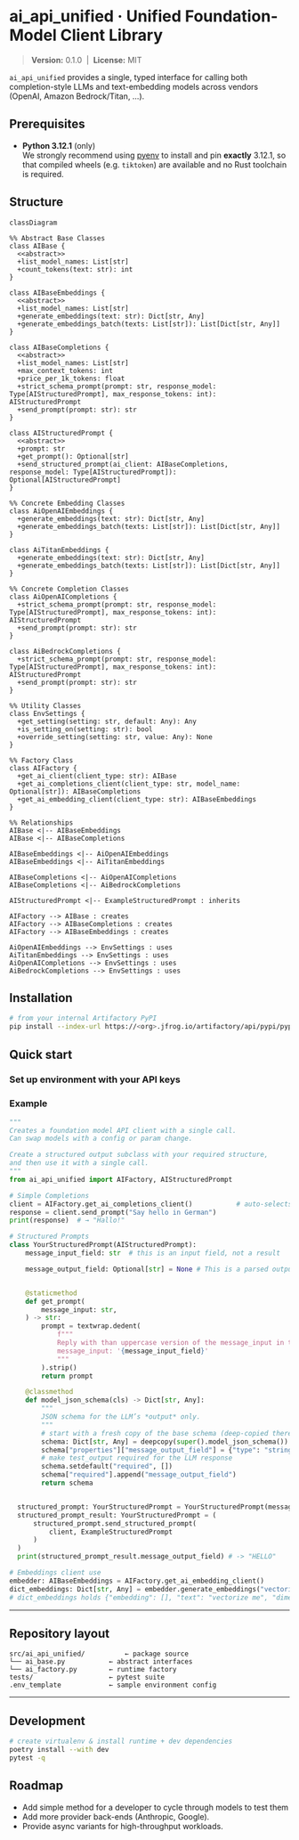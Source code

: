 # ai_api_unified · Unified Foundation-Model Client Library

> **Version:** 0.1.0 &nbsp;|&nbsp; **License:** MIT

`ai_api_unified` provides a single, typed interface for calling both completion-style
LLMs and text-embedding models across vendors (OpenAI, Amazon Bedrock/Titan, …).

## Prerequisites

- **Python 3.12.1** (only)  
  We strongly recommend using [pyenv](https://github.com/pyenv/pyenv) to install and pin **exactly** 3.12.1, so that compiled wheels (e.g. `tiktoken`) are available and no Rust toolchain is required.

## Structure

```mermaid
classDiagram

%% Abstract Base Classes
class AIBase {
  <<abstract>>
  +list_model_names: List[str]
  +count_tokens(text: str): int
}

class AIBaseEmbeddings {
  <<abstract>>
  +list_model_names: List[str]
  +generate_embeddings(text: str): Dict[str, Any]
  +generate_embeddings_batch(texts: List[str]): List[Dict[str, Any]]
}

class AIBaseCompletions {
  <<abstract>>
  +list_model_names: List[str]
  +max_context_tokens: int
  +price_per_1k_tokens: float
  +strict_schema_prompt(prompt: str, response_model: Type[AIStructuredPrompt], max_response_tokens: int): AIStructuredPrompt
  +send_prompt(prompt: str): str
}

class AIStructuredPrompt {
  <<abstract>>
  +prompt: str
  +get_prompt(): Optional[str]
  +send_structured_prompt(ai_client: AIBaseCompletions, response_model: Type[AIStructuredPrompt]): Optional[AIStructuredPrompt]
}

%% Concrete Embedding Classes
class AiOpenAIEmbeddings {
  +generate_embeddings(text: str): Dict[str, Any]
  +generate_embeddings_batch(texts: List[str]): List[Dict[str, Any]]
}

class AiTitanEmbeddings {
  +generate_embeddings(text: str): Dict[str, Any]
  +generate_embeddings_batch(texts: List[str]): List[Dict[str, Any]]
}

%% Concrete Completion Classes
class AiOpenAICompletions {
  +strict_schema_prompt(prompt: str, response_model: Type[AIStructuredPrompt], max_response_tokens: int): AIStructuredPrompt
  +send_prompt(prompt: str): str
}

class AiBedrockCompletions {
  +strict_schema_prompt(prompt: str, response_model: Type[AIStructuredPrompt], max_response_tokens: int): AIStructuredPrompt
  +send_prompt(prompt: str): str
}

%% Utility Classes
class EnvSettings {
  +get_setting(setting: str, default: Any): Any
  +is_setting_on(setting: str): bool
  +override_setting(setting: str, value: Any): None
}

%% Factory Class
class AIFactory {
  +get_ai_client(client_type: str): AIBase
  +get_ai_completions_client(client_type: str, model_name: Optional[str]): AIBaseCompletions
  +get_ai_embedding_client(client_type: str): AIBaseEmbeddings
}

%% Relationships
AIBase <|-- AIBaseEmbeddings
AIBase <|-- AIBaseCompletions

AIBaseEmbeddings <|-- AiOpenAIEmbeddings
AIBaseEmbeddings <|-- AiTitanEmbeddings

AIBaseCompletions <|-- AiOpenAICompletions
AIBaseCompletions <|-- AiBedrockCompletions

AIStructuredPrompt <|-- ExampleStructuredPrompt : inherits

AIFactory --> AIBase : creates
AIFactory --> AIBaseCompletions : creates
AIFactory --> AIBaseEmbeddings : creates

AiOpenAIEmbeddings --> EnvSettings : uses
AiTitanEmbeddings --> EnvSettings : uses
AiOpenAICompletions --> EnvSettings : uses
AiBedrockCompletions --> EnvSettings : uses
```

## Installation

```bash
# from your internal Artifactory PyPI
pip install --index-url https://<org>.jfrog.io/artifactory/api/pypi/pypi-local/simple ai_api_unified
```

## Quick start

### Set up environment with your API keys

### Example

```python
"""
Creates a foundation model API client with a single call.
Can swap models with a config or param change.

Create a structured output subclass with your required structure,
and then use it with a single call.
"""
from ai_api_unified import AIFactory, AIStructuredPrompt

# Simple Completions
client = AIFactory.get_ai_completions_client()           # auto-selects engine via .env
response = client.send_prompt("Say hello in German")
print(response)  # → "Hallo!"

# Structured Prompts
class YourStructuredPrompt(AIStructuredPrompt):
    message_input_field: str  # this is an input field, not a result

    message_output_field: Optional[str] = None # This is a parsed output field


    @staticmethod
    def get_prompt(
        message_input: str,
    ) -> str:
        prompt = textwrap.dedent(
            f"""
            Reply with than uppercase version of the message_input in the test_output field.
            message_input: '{message_input_field}'
            """
        ).strip()
        return prompt

    @classmethod
    def model_json_schema(cls) -> Dict[str, Any]:
        """
        JSON schema for the LLM’s *output* only.
        """
        # start with a fresh copy of the base schema (deep-copied there)
        schema: Dict[str, Any] = deepcopy(super().model_json_schema())
        schema["properties"]["message_output_field"] = {"type": "string"}
        # make test_output required for the LLM response
        schema.setdefault("required", [])
        schema["required"].append("message_output_field")
        return schema


  structured_prompt: YourStructuredPrompt = YourStructuredPrompt(message_input_field="hello")
  structured_prompt_result: YourStructuredPrompt = (
      structured_prompt.send_structured_prompt(
          client, ExampleStructuredPrompt
      )
  )
  print(structured_prompt_result.message_output_field) # -> "HELLO"

# Embeddings client use
embedder: AIBaseEmbeddings = AIFactory.get_ai_embedding_client()
dict_embeddings: Dict[str, Any] = embedder.generate_embeddings("vectorize me")
# dict_embeddings holds {"embedding": [], "text": "vectorize me", "dimensions": int}
```

---

## Repository layout

```
src/ai_api_unified/          ← package source
└── ai_base.py           ← abstract interfaces
└── ai_factory.py        ← runtime factory
tests/                   ← pytest suite
.env_template            ← sample environment config
```

---

## Development

```bash
# create virtualenv & install runtime + dev dependencies
poetry install --with dev
pytest -q
```

## Roadmap

- Add simple method for a developer to cycle through models to test them
- Add more provider back-ends (Anthropic, Google).
- Provide async variants for high-throughput workloads.
